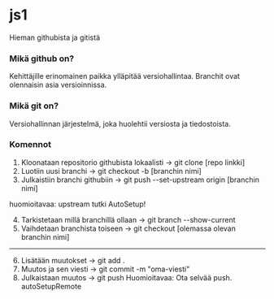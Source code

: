 # js1

Hieman githubista ja gitistä

### Mikä github on?

Kehittäjille erinomainen paikka ylläpitää versiohallintaa.
Branchit ovat olennaisin asia versioinnissa.

### Mikä git on?

Versiohallinnan järjestelmä, joka huolehtii versiosta ja tiedostoista.

### Komennot

1. Kloonataan repositorio githubista lokaalisti -> git clone [repo linkki]
2. Luotiin uusi branchi -> git checkout -b [branchin nimi]
3. Julkaistiin branchi githubiin -> git push --set-upstream origin [branchin nimi]

huomioitavaa: upstream tutki AutoSetup!

4. Tarkistetaan millä branchillä ollaan -> git branch --show-current
5. Vaihdetaan branchista toiseen -> git checkout [olemassa olevan branchin nimi]
---
6. Lisätään muutokset -> git add .
7. Muutos ja sen viesti -> git commit -m "oma-viesti"
8. Julkaistaan muutos -> git push
Huomioitavaa: Ota selvää push.
autoSetupRemote